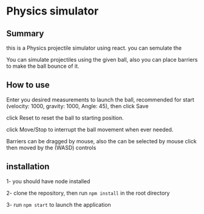 <h1>Physics simulator</h1>

<h2>Summary</h2>
<p>
this is a Physics projectile simulator using react.
you can semulate the 
</p>

<p>
You can simulate projectiles using the given ball, also you can place barriers to make the ball bounce of it.
</p>

<h2>How to use</h2>
<p> 
Enter you desired measurements to launch the ball, recommended for start (velocity: 1000, gravity: 1000, Angle: 45), then click Save
</p>

<p> 
click Reset to reset the ball to starting position.
</p>

<p> 
click Move/Stop to interrupt the ball movement when ever needed.
</p>

<p> 
Barriers can be dragged by mouse, also the can be selected by mouse click then moved by the (WASD) controls
</p>

<h2>installation</h2>
<p> 
1- you should have node installed 
</p>

<p> 
2- clone the repository, then run <code>npm install</code> in the root directory
</p>

<p> 
3- run <code>npm start</code> to launch the application
</p>
<!-- 
<p>
<img src="https://im.ge/i/OPYP1S">
</p> -->
